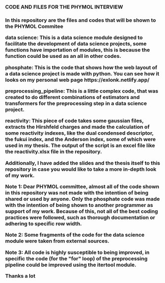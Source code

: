 <h3> CODE AND FILES FOR THE PHYMOL INTERVIEW <h3>

In this repository are the files and codes that will be shown to the PHYMOL Commitee
<p>
data science: This is a data science module designed to facilitate the development of data science projects, some functions have importation of modules, this is because the function could be used as an all in other codes.
</p>

<p>
phosphate: This is the code that shows how the web layout of a data science project is made with python. You can see how it looks on my personal web page https://exlonk.netlify.app/
</p>

<p>
preprocessing_pipeline: This is a little complex code, that was created to do different combinations of estimators and transformers for the preprocessing step in a data science project.
<p>

<p>
reactivity: This piece of code takes some gaussian files, extracts the Hirshfeld charges and made the calculation of some reactivity indexes, like the dual condensed descriptor, the fukui index, and the Anderson index, some of which were used in my thesis. The output of the script is an excel file like the reactivity.xlsx file in the repository. 
</p>

<p>
Additionally, I have added the slides and the thesis itself to this repository in case you would like to take a more in-depth look of my work.
</p>
<p>
Note 1: 
Dear PHYMOL committee, almost all of the code shown in this repository was not made with the intention of being shared or used by anyone. Only the phosphate code was made with the intention of being shown to another programmer as support of my work. Because of this, not all of the best coding practices were followed, such as thorough documentation or adhering to specific row width.

</p>

<p>
Note 2: 
Some fragments of the code for the data science module were taken from external sources.
</p>

<p>
Note 3: All code is highly susceptible to being improved, in specific the code (for the "for" loop) of the preprocessing pipeline could be improved using the itertool module.
</p>

<p>
Thanks a lot
</p>
